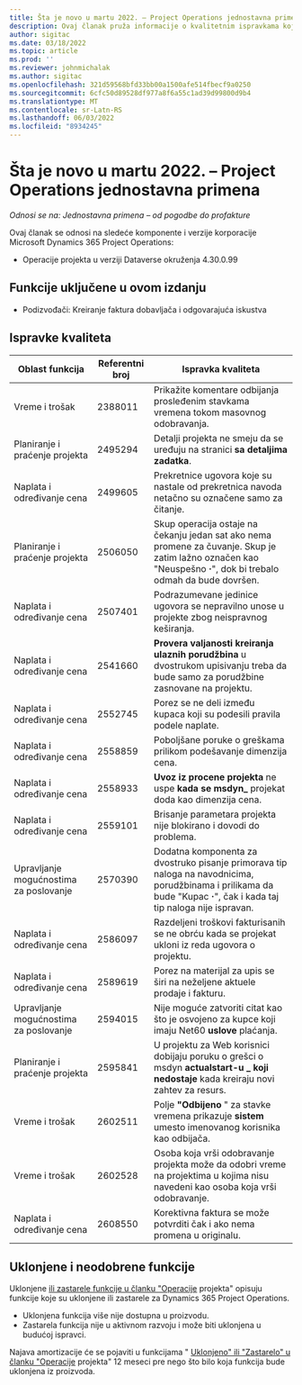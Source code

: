 ```yaml
---
title: Šta je novo u martu 2022. – Project Operations jednostavna primena
description: Ovaj članak pruža informacije o kvalitetnim ispravkama koje su dostupne u izdanju primene lite operacija projekta u martu 2022.
author: sigitac
ms.date: 03/18/2022
ms.topic: article
ms.prod: ''
ms.reviewer: johnmichalak
ms.author: sigitac
ms.openlocfilehash: 321d59568bfd33bb00a1500afe514fbecf9a0250
ms.sourcegitcommit: 6cfc50d89528df977a8f6a55c1ad39d99800d9b4
ms.translationtype: MT
ms.contentlocale: sr-Latn-RS
ms.lasthandoff: 06/03/2022
ms.locfileid: "8934245"
---
```

# <a name="whats-new-march-2022---project-operations-lite-deployment"></a>Šta je novo u martu 2022. – Project Operations jednostavna primena

_Odnosi se na: Jednostavna primena – od pogodbe do profakture_

Ovaj članak se odnosi na sledeće komponente i verzije korporacije Microsoft Dynamics 365 Project Operations:

- Operacije projekta u verziji Dataverse okruženja 4.30.0.99

## <a name="features-included-in-this-release"></a>Funkcije uključene u ovom izdanju

- Podizvođači: Kreiranje faktura dobavljača i odgovarajuća iskustva

## <a name="quality-updates"></a>Ispravke kvaliteta

| Oblast funkcija | Referentni broj | Ispravka kvaliteta |
| --- | --- | --- |
| Vreme i trošak | 2388011 | Prikažite komentare odbijanja prosleđenim stavkama vremena tokom masovnog odobravanja. |
| Planiranje i praćenje projekta | 2495294 | Detalji projekta ne smeju da se uređuju na stranici **sa detaljima zadatka**. |
| Naplata i određivanje cena | 2499605 | Prekretnice ugovora koje su nastale od prekretnica navoda netačno su označene samo za čitanje. |
| Planiranje i praćenje projekta | 2506050 | Skup operacija ostaje na čekanju jedan sat ako nema promene za čuvanje. Skup je zatim lažno označen kao "Neuspešno **·**", dok bi trebalo odmah da bude dovršen. |
| Naplata i određivanje cena | 2507401 | Podrazumevane jedinice ugovora se nepravilno unose u projekte zbog neispravnog keširanja. |
| Naplata i određivanje cena | 2541660 | **Provera valjanosti kreiranja ulaznih porudžbina** u dvostrukom upisivanju treba da bude samo za porudžbine zasnovane na projektu. |
| Naplata i određivanje cena | 2552745 | Porez se ne deli između kupaca koji su podesili pravila podele naplate. |
| Naplata i određivanje cena | 2558859 | Poboljšane poruke o greškama prilikom podešavanje dimenzija cena. |
| Naplata i određivanje cena | 2558933 | **Uvoz iz procene projekta** ne uspe **kada se msdyn\_** projekat doda kao dimenzija cena. |
| Naplata i određivanje cena | 2559101 | Brisanje parametara projekta nije blokirano i dovodi do problema. |
| Upravljanje mogućnostima za poslovanje | 2570390 | Dodatna komponenta za dvostruko pisanje primorava tip naloga na navodnicima, porudžbinama i prilikama da bude "Kupac **·**", čak i kada taj tip naloga nije ispravan. |
| Naplata i određivanje cena | 2586097 | Razdeljeni troškovi fakturisanih se ne obrću kada se projekat ukloni iz reda ugovora o projektu. |
| Naplata i određivanje cena | 2589619 | Porez na materijal za upis se širi na neželjene aktuele prodaje i fakturu. |
| Upravljanje mogućnostima za poslovanje | 2594015 | Nije moguće zatvoriti citat kao što je osvojeno za kupce koji imaju Net60 **uslove** plaćanja. |
| Planiranje i praćenje projekta | 2595841 | U projektu za Web korisnici dobijaju poruku o grešci o msdyn **actualstart-u \_ koji nedostaje** kada kreiraju novi zahtev za resurs. |
| Vreme i trošak | 2602511 | Polje **"Odbijeno** " za stavke vremena prikazuje **sistem** umesto imenovanog korisnika kao odbijača. |
| Vreme i trošak | 2602528 | Osoba koja vrši odobravanje projekta može da odobri vreme na projektima u kojima nisu navedeni kao osoba koja vrši odobravanje. |
| Naplata i određivanje cena | 2608550 | Korektivna faktura se može potvrditi čak i ako nema promena u originalu. |

## <a name="removed-and-deprecated-features"></a>Uklonjene i neodobrene funkcije

Uklonjene [ili zastarele funkcije u članku "Operacije](../../whats-new/removed-depreciated-features-project.md) projekta" opisuju funkcije koje su uklonjene ili zastarele za Dynamics 365 Project Operations.

- Uklonjena funkcija više nije dostupna u proizvodu.
- Zastarela funkcija nije u aktivnom razvoju i može biti uklonjena u budućoj ispravci.

Najava amortizacije će se pojaviti u funkcijama " [Uklonjeno" ili "Zastarelo" u članku "Operacije](../../whats-new/removed-depreciated-features-project.md) projekta" 12 meseci pre nego što bilo koja funkcija bude uklonjena iz proizvoda.
